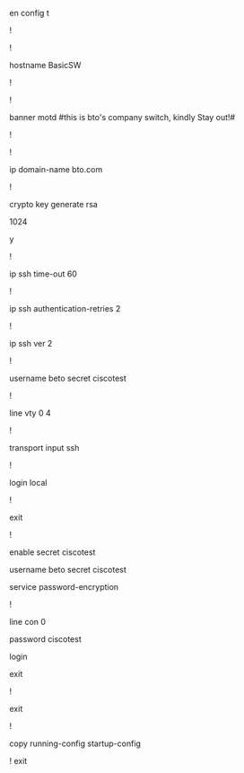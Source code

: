 en
config t

!

!

hostname BasicSW

!

!

banner motd #this is bto's company switch, kindly Stay out!#

!

!

ip domain-name bto.com

!

crypto key generate rsa

1024

y

!

ip ssh time-out 60

!

ip ssh authentication-retries 2

!

ip ssh ver 2

!

username beto secret ciscotest

!

line vty 0 4

!

transport input ssh 

!

login local

!

exit

!

enable secret ciscotest

username beto secret ciscotest

service password-encryption

!

line con 0

password ciscotest

login

exit

!

exit

!

copy running-config startup-config


!
exit

